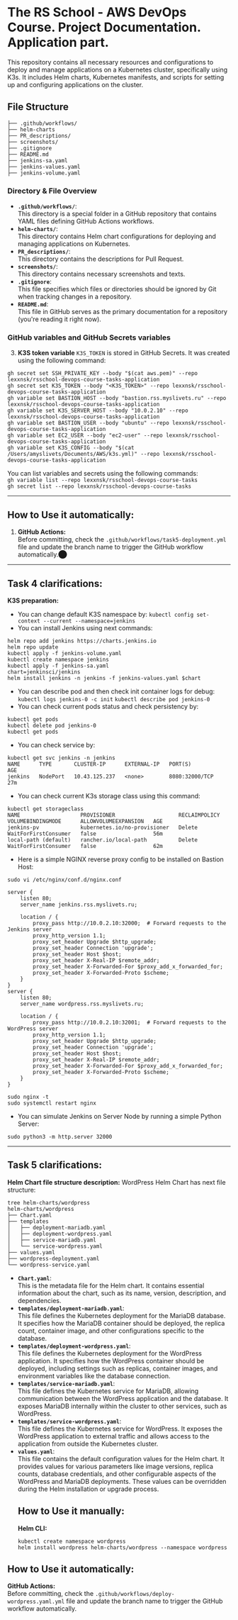 
# The RS School - AWS DevOps Course. Project Documentation. Application part.

This repository contains all necessary resources and configurations to deploy and manage applications on a Kubernetes cluster, specifically using K3s. It includes Helm charts, Kubernetes manifests, and scripts for setting up and configuring applications on the cluster.

## File Structure
```
├── .github/workflows/
├── helm-charts
├── PR_descriptions/
├── screenshots/
├── .gitignore
├── README.md
├── jenkins-sa.yaml
├── jenkins-values.yaml
├── jenkins-volume.yaml
```

### Directory & File Overview

- **```.github/workflows/```**:  
  This directory is a special folder in a GitHub repository that contains YAML files defining GitHub Actions workflows. 
- **```helm-charts/```**:  
  This directory contains Helm chart configurations for deploying and managing applications on Kubernetes. 
- **```PR_descriptions/```**:  
  This directory contains the descriptions for Pull Request.
- **```screenshots/```**:  
  This directory contains necessary screenshots and texts.
- **```.gitignore```**:  
  This file specifies which files or directories should be ignored by Git when tracking changes in a repository.
- **```README.md```**:  
  This file in GitHub serves as the primary documentation for a repository (you're reading it right now).

### GitHub variables and GitHub Secrets variables
3. **K3S token variable** ```K3S_TOKEN``` is stored in GitHub Secrets. It was created using the following command:  
```
gh secret set SSH_PRIVATE_KEY --body "$(cat aws.pem)" --repo lexxnsk/rsschool-devops-course-tasks-application
gh secret set K3S_TOKEN --body "<K3S_TOKEN>" --repo lexxnsk/rsschool-devops-course-tasks-application
gh variable set BASTION_HOST --body "bastion.rss.myslivets.ru" --repo lexxnsk/rsschool-devops-course-tasks-application
gh variable set K3S_SERVER_HOST --body "10.0.2.10" --repo lexxnsk/rsschool-devops-course-tasks-application
gh variable set BASTION_USER --body "ubuntu" --repo lexxnsk/rsschool-devops-course-tasks-application
gh variable set EC2_USER --body "ec2-user" --repo lexxnsk/rsschool-devops-course-tasks-application
gh variable set K3S_CONFIG --body "$(cat /Users/amyslivets/Documents/AWS/k3s.yml)" --repo lexxnsk/rsschool-devops-course-tasks-application
```  

You can list variables and secrets using the following commands:  
```gh variable list --repo lexxnsk/rsschool-devops-course-tasks```  
```gh secret list --repo lexxnsk/rsschool-devops-course-tasks```  

---

## How to Use it automatically:
1. **GitHub Actions:**  
   Before committing, check the ```.github/workflows/task5-deployment.yml``` file and update the branch name to trigger the GitHub workflow automatically.​⬤

---
## Task 4 clarifications:
**K3S preparation:**
- You can change default K3S namespace by:
```kubectl config set-context --current --namespace=jenkins```
- You can install Jenkins using next commands:
```
helm repo add jenkins https://charts.jenkins.io
helm repo update
kubectl apply -f jenkins-volume.yaml
kubectl create namespace jenkins
kubectl apply -f jenkins-sa.yaml    
chart=jenkinsci/jenkins
helm install jenkins -n jenkins -f jenkins-values.yaml $chart
```
- You can describe pod and then check init container logs for debug:
```kubectl logs jenkins-0 -c init``` 
```kubectl describe pod jenkins-0```
- You can check current pods status and check persistency by:
```
kubectl get pods
kubectl delete pod jenkins-0
kubectl get pods
```
- You can check service by:
```
kubectl get svc jenkins -n jenkins
NAME      TYPE       CLUSTER-IP      EXTERNAL-IP   PORT(S)          AGE
jenkins   NodePort   10.43.125.237   <none>        8080:32000/TCP   27m
```
- You can check current K3s storage class using this command:  
```
kubectl get storageclass
NAME                   PROVISIONER                    RECLAIMPOLICY   VOLUMEBINDINGMODE      ALLOWVOLUMEEXPANSION   AGE
jenkins-pv             kubernetes.io/no-provisioner   Delete          WaitForFirstConsumer   false                  56m
local-path (default)   rancher.io/local-path          Delete          WaitForFirstConsumer   false                  62m
```
- Here is a simple NGINX reverse proxy config to be installed on Bastion Host:
```
sudo vi /etc/nginx/conf.d/nginx.conf

server {
    listen 80;
    server_name jenkins.rss.myslivets.ru;

    location / {
        proxy_pass http://10.0.2.10:32000;  # Forward requests to the Jenkins server
        proxy_http_version 1.1;
        proxy_set_header Upgrade $http_upgrade;
        proxy_set_header Connection 'upgrade';
        proxy_set_header Host $host;
        proxy_set_header X-Real-IP $remote_addr;
        proxy_set_header X-Forwarded-For $proxy_add_x_forwarded_for;
        proxy_set_header X-Forwarded-Proto $scheme;
    }
}
server {
    listen 80;
    server_name wordpress.rss.myslivets.ru;

    location / {
        proxy_pass http://10.0.2.10:32001;  # Forward requests to the WordPress server
        proxy_http_version 1.1;
        proxy_set_header Upgrade $http_upgrade;
        proxy_set_header Connection 'upgrade';
        proxy_set_header Host $host;
        proxy_set_header X-Real-IP $remote_addr;
        proxy_set_header X-Forwarded-For $proxy_add_x_forwarded_for;
        proxy_set_header X-Forwarded-Proto $scheme;
    }
}

sudo nginx -t
sudo systemctl restart nginx
``` 
- You can simulate Jenkins on Server Node by running a simple Python Server:
```
sudo python3 -m http.server 32000
```

---
## Task 5 clarifications:
**Helm Chart file structure description:**
WordPress Helm Chart has next file structure:
```
tree helm-charts/wordpress
helm-charts/wordpress
├── Chart.yaml
├── templates
│   ├── deployment-mariadb.yaml
│   ├── deployment-wordpress.yaml
│   ├── service-mariadb.yaml
│   └── service-wordpress.yaml
├── values.yaml
├── wordpress-deployment.yaml
└── wordpress-service.yaml
```

- **```Chart.yaml```**:  
  This is the metadata file for the Helm chart. It contains essential information about the chart, such as its name, version, description, and dependencies.
- **```templates/deployment-mariadb.yaml```**:  
  This file defines the Kubernetes deployment for the MariaDB database. It specifies how the MariaDB container should be deployed, the replica count, container image, and other configurations specific to the database.
- **```templates/deployment-wordpress.yaml```**:  
  This file defines the Kubernetes deployment for the WordPress application. It specifies how the WordPress container should be deployed, including settings such as replicas, container images, and environment variables like the database connection.
- **```templates/service-mariadb.yaml```**:  
  This file defines the Kubernetes service for MariaDB, allowing communication between the WordPress application and the database. It exposes MariaDB internally within the cluster to other services, such as WordPress.
- **```templates/service-wordpress.yaml```**:  
  This file defines the Kubernetes service for WordPress. It exposes the WordPress application to external traffic and allows access to the application from outside the Kubernetes cluster.
- **```values.yaml```**:  
  This file contains the default configuration values for the Helm chart. It provides values for various parameters like image versions, replica counts, database credentials, and other configurable aspects of the WordPress and MariaDB deployments. These values can be overridden during the Helm installation or upgrade process.
  ## How to Use it manually:
  **Helm CLI:**
  ```
  kubectl create namespace wordpress
  helm install wordpress helm-charts/wordpress --namespace wordpress
  ```
## How to Use it automatically:
  **GitHub Actions:**  
   Before committing, check the ```.github/workflows/deploy-wordpress.yaml.yml``` file and update the branch name to trigger the GitHub workflow automatically.​
